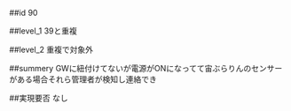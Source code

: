 ##id
90

##level_1
39と重複

##level_2
重複で対象外

##summery
GWに紐付けてないが電源がONになってて宙ぶらりんのセンサーがある場合それら管理者が検知し連絡でき

##実現要否
なし

